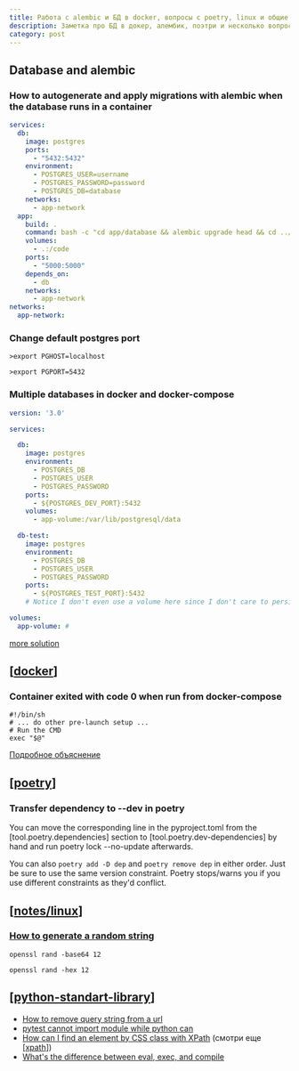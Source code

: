 ```yaml
---
title: Работа с alembic и БД в docker, вопросы с poetry, linux и общие вопросы про python
description: Заметка про БД в докер, алембик, поэтри и несколько вопросов работы с python
category: post
---
```

## Database and alembic

### How to autogenerate and apply migrations with alembic when the database runs in a container

```yml
services:
  db:
    image: postgres
    ports:
      - "5432:5432"
    environment:
      - POSTGRES_USER=username
      - POSTGRES_PASSWORD=password
      - POSTGRES_DB=database
    networks:
      - app-network
  app:
    build: .
    command: bash -c "cd app/database && alembic upgrade head && cd ../.. && python app/main.py"
    volumes:
      - .:/code
    ports:
      - "5000:5000"
    depends_on:
      - db
    networks:
      - app-network
networks:
  app-network:
```

### Change default postgres port

```shell
>export PGHOST=localhost

>export PGPORT=5432
```

### Multiple databases in docker and docker-compose

```yml
version: '3.0'

services:

  db:
    image: postgres
    environment:
      - POSTGRES_DB
      - POSTGRES_USER
      - POSTGRES_PASSWORD
    ports:
      - ${POSTGRES_DEV_PORT}:5432
    volumes:
      - app-volume:/var/lib/postgresql/data

  db-test:
    image: postgres
    environment:
      - POSTGRES_DB
      - POSTGRES_USER
      - POSTGRES_PASSWORD
    ports:
      - ${POSTGRES_TEST_PORT}:5432
    # Notice I don't even use a volume here since I don't care to persist test data between runs

volumes:
  app-volume: #
```

[more solution](https://stackoverflow.com/a/46668342/15966204)

## [[docker]]

### Container exited with code 0 when run from docker-compose

```shell
#!/bin/sh
# ... do other pre-launch setup ...
# Run the CMD
exec "$@"
```

[Подробное объяснение](https://stackoverflow.com/a/61695237/15966204)

## [[poetry]]

### Transfer dependency to --dev in poetry

You can move the corresponding line in the pyproject.toml from the [tool.poetry.dependencies] section to [tool.poetry.dev-dependencies] by hand and run poetry lock --no-update afterwards.

You can also `poetry add -D dep` and `poetry remove dep` in either order. Just be sure to use the same version constraint. Poetry stops/warns you if you use different constraints as they'd conflict.

## [[notes/linux]]

### [How to generate a random string](https://unix.stackexchange.com/questions/230673/how-to-generate-a-random-string)

`openssl rand -base64 12`

`openssl rand -hex 12`

## [[python-standart-library]]

- [How to remove query string from a url](https://stackoverflow.com/questions/51093564/how-to-remove-query-string-from-a-url)
- [pytest cannot import module while python can](https://stackoverflow.com/questions/41748464/pytest-cannot-import-module-while-python-can)
- [How can I find an element by CSS class with XPath](https://stackoverflow.com/questions/1604471/how-can-i-find-an-element-by-css-class-with-xpath) (смотри еще [[xpath]])
- [What's the difference between eval, exec, and compile](https://stackoverflow.com/questions/2220699/whats-the-difference-between-eval-exec-and-compile#:~:text=Basically%2C%20eval%20is%20used%20to,only%20for%20its%20side%20effects.)

[//begin]: # "Autogenerated link references for markdown compatibility"
[docker]: ../lists/docker "Docker"
[poetry]: ../notes/poetry "Poetry"
[notes/linux]: ../notes/linux "Linux"
[python-standart-library]: ../lists/python-standart-library "Стандартная библиотека python и полезные ресурсы"
[xpath]: ../notes/xpath "XPath в scrapy"
[//end]: # "Autogenerated link references"